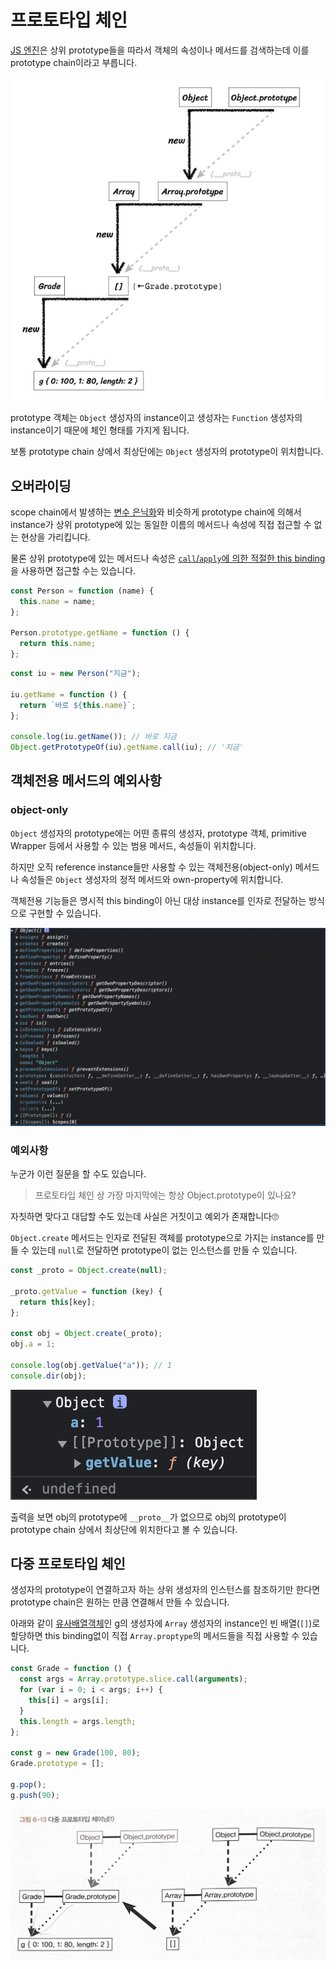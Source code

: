 # 프로토타입 체인

[JS 엔진](../../../posts/browser/browser_runtime/%EB%B8%8C%EB%9D%BC%EC%9A%B0%EC%A0%80_%EB%9F%B0%ED%83%80%EC%9E%84_%EA%B5%AC%EC%A1%B0.md)은 상위 prototype들을 따라서 객체의 속성이나 메서드를 검색하는데 이를 prototype chain이라고 부릅니다.

![Prototype Chain Diagram](../image/prototype_chain_diagram.png)

prototype 객체는 `Object` 생성자의 instance이고 생성자는 `Function` 생성자의 instance이기 때문에 체인 형태를 가지게 됩니다.

보통 prototype chain 상에서 최상단에는 `Object` 생성자의 prototype이 위치합니다.

## 오버라이딩

scope chain에서 발생하는 [변수 은닉화](../%EC%8B%A4%ED%96%89_%EC%BB%A8%ED%83%9D%EC%8A%A4%ED%8A%B8/lexical_environment.md)와 비슷하게 prototype chain에 의해서 instance가 상위 prototype에 있는 동일한 이름의 메서드나 속성에 직접 접근할 수 없는 현상을 가리킵니다.

물론 상위 prototype에 있는 메서드나 속성은 [`call`/`apply`에 의한 적절한 this binding](../this/%EB%AA%85%EC%8B%9C%EC%A0%81_%EB%B0%94%EC%9D%B8%EB%94%A9.md)을 사용하면 접근할 수는 있습니다.

```js
const Person = function (name) {
  this.name = name;
};

Person.prototype.getName = function () {
  return this.name;
};
```

```js
const iu = new Person("지금");

iu.getName = function () {
  return `바로 ${this.name}`;
};

console.log(iu.getName()); // 바로 지금
Object.getPrototypeOf(iu).getName.call(iu); // '지금'
```

## 객체전용 메서드의 예외사항

### object-only

`Object` 생성자의 prototype에는 어떤 종류의 생성자, prototype 객체, primitive Wrapper 등에서 사용할 수 있는 범용 메서드, 속성들이 위치합니다.

하지만 오직 reference instance들만 사용할 수 있는 객체전용(object-only) 메서드나 속성들은 `Object` 생성자의 정적 메서드와 own-property에 위치합니다.

객체전용 기능들은 명시적 this binding이 아닌 대상 instance를 인자로 전달하는 방식으로 구현할 수 있습니다.

![Object Only](../image/object_only.png)

### 예외사항

누군가 이런 질문을 할 수도 있습니다.

> 프로토타입 체인 상 가장 마지막에는 항상 Object.prototype이 있나요?

자칫하면 맞다고 대답할 수도 있는데 사실은 거짓이고 예외가 존재합니다🙄

`Object.create` 메서드는 인자로 전달된 객체를 prototype으로 가지는 instance를 만들 수 있는데 `null`로 전달하면 prototype이 없는 인스턴스를 만들 수 있습니다.

```js
const _proto = Object.create(null);

_proto.getValue = function (key) {
  return this[key];
};

const obj = Object.create(_proto);
obj.a = 1;

console.log(obj.getValue("a")); // 1
console.dir(obj);
```

![예외사항](../image/exception.png)

출력을 보면 obj의 prototype에 `__proto__`가 없으므로 obj의 prototype이 prototype chain 상에서 최상단에 위치한다고 볼 수 있습니다.

## 다중 프로토타입 체인

생성자의 prototype이 연결하고자 하는 상위 생성자의 인스턴스를 참조하기만 한다면 prototype chain은 원하는 만큼 연결해서 만들 수 있습니다.

아래와 같이 [유사배열객체](../this/%EB%AA%85%EC%8B%9C%EC%A0%81_%EB%B0%94%EC%9D%B8%EB%94%A9.md)인 g의 생성자에 `Array` 생성자의 instance인 빈 배열(`[]`)로 할당하면 this binding없이 직접 `Array.proptype`의 메서드들을 직접 사용할 수 있습니다.

```js
const Grade = function () {
  const args = Array.prototype.slice.call(arguments);
  for (var i = 0; i < args; i++) {
    this[i] = args[i];
  }
  this.length = args.length;
};

const g = new Grade(100, 80);
Grade.prototype = [];

g.pop();
g.push(90);
```

![Multi Chaining](../image/multi_chaining.jpeg)
